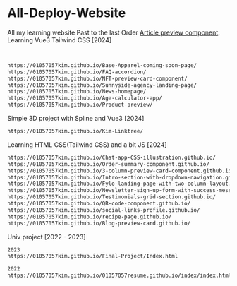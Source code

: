 # All-Deploy-Website
All my learning website
Past to the last Order 
[Article preview component]([https://pages.github.com/](https://01057057kim.github.io/Article-preview-component/)).
Learning Vue3 Tailwind CSS [2024]
```sh


https://01057057kim.github.io/Base-Apparel-coming-soon-page/
https://01057057kim.github.io/FAQ-accordion/
https://01057057kim.github.io/NFT-preview-card-component/
https://01057057kim.github.io/Sunnyside-agency-landing-page/
https://01057057kim.github.io/News-homepage/
https://01057057kim.github.io/Age-calculator-app/
https://01057057kim.github.io/Product-preview/
```

Simple 3D project with Spline and Vue3 [2024]
```sh
https://01057057kim.github.io/Kim-Linktree/ 
```

Learning HTML CSS(Tailwind CSS) and a bit JS [2024]
```sh
https://01057057kim.github.io/Chat-app-CSS-illustration.github.io/
https://01057057kim.github.io/Order-summary-component.github.io/
https://01057057kim.github.io/3-column-preview-card-component.github.io/
https://01057057kim.github.io/Intro-section-with-dropdown-navigation.github.io/
https://01057057kim.github.io/Fylo-landing-page-with-two-column-layout.github.io/
https://01057057kim.github.io/Newsletter-sign-up-form-with-success-message.github.io/
https://01057057kim.github.io/Testimonials-grid-section.github.io/
https://01057057kim.github.io/QR-code-component.github.io/
https://01057057kim.github.io/social-links-profile.github.io/
https://01057057kim.github.io/recipe-page.github.io/
https://01057057kim.github.io/Blog-preview-card.github.io/
```

Univ project [2022 - 2023]
```sh
2023
https://01057057kim.github.io/Final-Project/Index.html

2022
https://01057057kim.github.io/01057057resume.github.io/index/index.html
```
